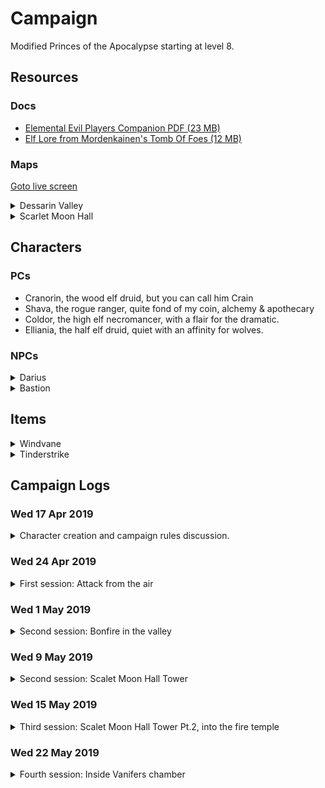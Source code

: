 # Campaign 
Modified Princes of the Apocalypse starting at level 8. 

## Resources
### Docs 
* [Elemental Evil Players Companion PDF (23 MB)](https://media.wizards.com/2015/downloads/dnd/EE_PlayersCompanion.pdf)
* [Elf Lore from Mordenkainen's Tomb Of Foes (12 MB)](https://s3-eu-west-1.amazonaws.com/dnd.bfjnaude.com/files/Elves.pdf)

### Maps 
<a href="./screen.html">Goto live screen<a>
<details>
    <summary>Dessarin Valley</summary>
    <img class="lazy img-map" src="img/Dessarin_Valley-5e_low.jpg" data-src="img/Dessarin_Valley-5e.jpg"/>
</details> 
<details>
    <summary>Scarlet Moon Hall</summary>
    <img class="lazy img-map" src="img/scarlet-moon-hall-dm_low.jpg" data-src="img/scarlet-moon-hall-dm.jpg"/>
</details> 

## Characters 

### PCs 
* Cranorin, the wood elf druid, but you can call him Crain
* Shava, the rogue ranger, quite fond of my coin, alchemy & apothecary
* Coldor, the high elf necromancer, with a flair for the dramatic.
* Elliania, the half elf druid, quiet with an affinity for wolves. 

### NPCs 
<details>
<summary>Darius</summary>

Inkeeper of the Snoring Giant Inn.
Stout dark haired human man, tanned skin, hairy chest & forearms, mutton chops. 
Tells the party about strange happenings in the valley.

</details>

<details>
<summary>Bastion</summary>

Fire genasi in the Fire Cult's dungeon. Has some ambition to depose Vanifer.
Asked the party to kill Vanifer and bring him their dagger for a hefty sum.

</details>

## Items

<details><summary>Windvane</summary>

Weapon (spear), legendary (requires attunement) 

A silver spear, Windvane has dark sapphires on the filigreed surface of its polished head. Held by its shining haft, the weapon feels insubstantial, as if clutching a cool, gently blowing breeze. The spear contains a spark of Yan-C-Bin, the Prince of Evil Air.

You have a +2 bonus to attack and damage you make with this magic weapon, which has the finesse weapon property. When you hit with it, the target takes an extra 1d6 lightning damage.

Air Mastery. You gain the following benefit while you hold Windvane:

* You can speak Auran fluently.
* You have resistance to lightning damage.
* You can cast dominate monster (save DC 17) on an air elemental. Once you have done so, Windvane can’t be used in this way agin until the next dawn.

</details> 

<details><summary>Tinderstrike</summary>

A flint dagger, Tinderstrike is uncommonly sharp, and sparks cascade off its edge whenever it strikes something solid. Its handle is always warm to the touch, and the blade smolders for 1d4 minutes after it is used to deal damage. It contains a spark of Imix, Prince of Evil Fire.

You gain a +2 bonus to attack and damage rolls you make with this magic weapon. When you hit with it, the targets takes an extra 2d6 fire damage.

Fire Mastery. You gain the following benefits while you hold Tinderstrike:

* You can speak Ignan fluently.
* You have resistance to Fire damage.
* You can cast Dominate Monster (Save DC 17) on a Fire Elemental. Once you have done so, Tinderstrike can’t be used this way again until the next dawn.

This weapon is tied to one of the four Elemental Planes. While wielding this weapon, you have advantage on attack rolls against elementals from the linked plane, and they have disadvantage on attack rolls against you. In addition, you have access to properties based on the linked plane.

If you help slay a fire elemental while attuned to the weapon, you gain access to the following additional properties:

* You are immune to fire damage.
* You can cast the following spells from the dagger, expending the necessary number of charges: burning hands (1 charge), fireball (2 charges), or wall of fire (3 charges).

After helping to slay a fire elemental, the Weapon has 5 charges. It regains 1d4 = 1 expended charges daily at dawn. Spells cast from the weapon have a save DC of 17.

</details> 

## Campaign Logs
### Wed 17 Apr 2019 
<details>
<summary>Character creation and campaign rules discussion.</summary>

#### Character creation
4 Characters at 8th level. Two druids, a wizard and a mutliclass rogue/ranger

#### Rules discussion
* Base game rules
* All spells and abilities from official 5e books are available
* Critical failures might have dire consequences
</details>

### Wed 24 Apr 2019
<details>
<summary> First session: Attack from the air</summary> 

#### 1st of Kythorn 1453 
The characters seek shelter at a local in Westbridge, The Sleeping Giant, after a storm starts to kick up... 

During the storm Aerisi is flying around in the clouds summoning lightning and air elementals to terrorize the town. 

The party takes down Aerisi and the elemental. Shava claims Windvane. (4800 XP)

Shava goes on an expidition to try and obtain some arrows while the rest of the party sleeps. She finds the local workshop,
but is not able to obtain any completed arrows. 

</details> 

### Wed 1 May 2019
<details>
<summary> Second session: Bonfire in the valley</summary> 

#### 2nd of Kythorn 1453 
The party makes their way down The Stone Trail. After a day of travelling they decide to set up camp at the foot of the Sumber Hills 
near River Dessarin. They spot fire raining down from the sky deeper into the Sumber Hills and want to investigate.

Elliania uses divination to surmise the nature of the fire that rained from the sky and receives the answer "Unnatural. Do not trust them"

The party sees smoke further into the Sumber hills as the sun sets. They decide they need to investigate in the morning. 

#### 3rd of Kythorn 1453 
The party breaks camp and decides to head in the direction of the smoke they saw on the previous day. 

On their approach they spot a tower on a hill, in the area where the smoke originated. 
Two party members decide to sneak closer to investigate. When they spot a burned out camp and two fire elementals patrolling the area. 

The party attacks the Fire Elemental Myrmidons patrolling at the foot of the Scarlet Moon Hall. After defeating the elementals,
the party starts to raid the camp as they explore. They find many burnt corpses, some scrolls and a few gold coins.

While exploring the summit of the hill the party encounters a Flame Guardian and two Hell Hounds.

During the fighting the Flame Guardian submits.

</details> 

### Wed 9 May 2019
<details>
<summary> Second session: Scalet Moon Hall Tower</summary> 

#### 3rd of Kythorn 1453 
During the fighting the Flame Guardian submits... and promptly gets skewered by two crossbow bolts. The party takes cover next to the
Scarlet Moon Hall tower. The scaffolding is set alight by a dropped oil lamp. Coldor summons Ice Mephits to douse the 
flames and a battle ensues with the flame cultists residing in the tower.

During the battle an unknown druid escapes at the base of the tower... 

The party loots the druids living quarters for some gold, gems and a scroll, before fighting some giant bats in the attic, 
after a failed attempt at animal diplomacy.

The party opts to take a short rest in the top of the tower.

</details> 

### Wed 15 May 2019
<details>
<summary> Third session: Scalet Moon Hall Tower Pt.2, into the fire temple</summary> 

#### 3rd of Kythorn 1453 
The party opts to take a short rest in the top of the tower...

The party descends the tower and has an encounter with some magmins and proceed down a hidden tunnel.

Following the tunnel leads the party to a chamber underground. Elliania finds a secret door in one of
the tunnels. On the other side of the secret door the party finds a Fire Genasi named Bastion, who convinces
them to go find and kill Vanifer to bring him her dagger...

The party agrees to go and find Vanifer.

After following Bastion's instructions the party finds Vanifer praying at an altar, with a corpse atop it.

A failed stealth attempt leads to a large battle with Vanifer and her fire Elementals. Vanifer escapes...

</details> 

### Wed 22 May 2019
<details>
<summary> Fourth session: Inside Vanifers chamber</summary> 

#### 3rd of Kythorn 1453 
The party hunts for Vanifer and after searching the altar chamber find the secret door down to Vanifer's chambers.

Vanifer makes her last stand. The party seizes Tinderstrike after Vanifer's body goes up in smoke. 

Vanifer's chamber is barricaded as the group tries to take a long rest.

#### 4th of Kythorn 1453
After their long rest a fight breaks out when the party tries to sneak past a group of sleeping cultist. A fight breaks out,
many people die... also hobgoblins. A mage, named Lizzy manages to escape.

</details> 